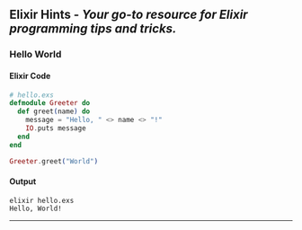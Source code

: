 ## Elixir Hints - _Your go-to resource for Elixir programming tips and tricks._

### Hello World

#### Elixir Code

```elixir
# hello.exs
defmodule Greeter do
  def greet(name) do
    message = "Hello, " <> name <> "!"
    IO.puts message
  end
end

Greeter.greet("World")
```

#### Output

```shell
elixir hello.exs
Hello, World!
```

<hr>
